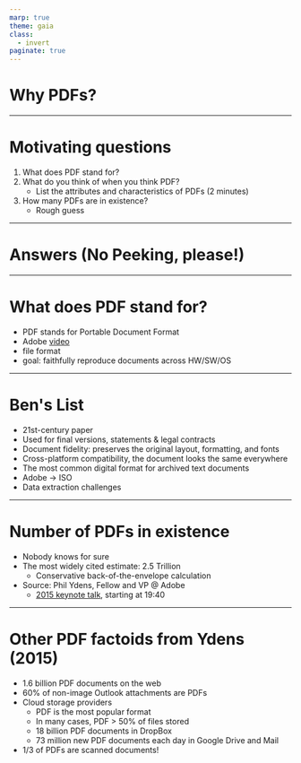 ```yaml
---
marp: true
theme: gaia
class:
  - invert
paginate: true
---
```

<!-- _class: lead -->
# Why PDFs?
---

# Motivating questions
1. What does PDF stand for?
2. What do you think of when you think PDF?
    * List the attributes and characteristics of PDFs (2 minutes)
3. How many PDFs are in existence?
    * Rough guess
---
<!-- _class: lead -->
# Answers (No Peeking, please!)
---
# What does PDF stand for?
* PDF stands for Portable Document Format
* Adobe [video](https://youtu.be/Cz55qjW-0bU)
* file format
* goal: faithfully reproduce documents across HW/SW/OS
---
# Ben's List 
* 21st-century paper
* Used for final versions, statements & legal contracts
* Document fidelity: preserves the original layout, formatting, and fonts
* Cross-platform compatibility, the document looks the same everywhere
* The most common digital format for archived text documents
* Adobe $\rightarrow$ ISO
* Data extraction challenges 
---
# Number of PDFs in existence
* Nobody knows for sure
* The most widely cited estimate: 2.5 Trillion
    * Conservative back-of-the-envelope calculation
* Source: Phil Ydens, Fellow and VP @ Adobe
    * [2015 keynote talk](https://www.youtube.com/watch?v=5Axw6OGPYHw), starting at 19:40
---
# Other PDF factoids from Ydens (2015)
* 1.6 billion PDF documents on the web
* 60% of non-image Outlook attachments are PDFs
* Cloud storage providers
    * PDF is the most popular format
    * In many cases, PDF > 50% of files stored
    * 18 billion PDF documents in DropBox
    * 73 million new PDF documents each day in Google Drive and Mail
* 1/3 of PDFs are scanned documents! 
